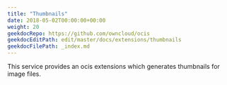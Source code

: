 ```yaml
---
title: "Thumbnails"
date: 2018-05-02T00:00:00+00:00
weight: 20
geekdocRepo: https://github.com/owncloud/ocis
geekdocEditPath: edit/master/docs/extensions/thumbnails
geekdocFilePath: _index.md
---
```


This service provides an ocis extensions which generates thumbnails for image files.
